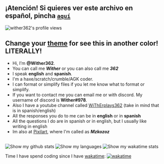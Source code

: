 ## ¡Atención! Si quieres ver este archivo en **español**, pincha [`aquí`](https://github.com/Wither362/Wither362/blob/Espa%C3%B1ol/README.md)

<img src="https://komarev.com/ghpvc/?username=Wither362&label=Profile%20views&color=0e75b6&style=flat" alt="wither362's profile views" />

## Change your [theme](https://github.com/settings/appearance) for see this in another color! LITERALLY!
- Hi, I’m **@Wither362**.
- You can call me ***Wither*** or you can also call me ***362***
- I speak **english** and **spanish**.
- I'm a haxe/scratch/crumble/AGK coder.
- I can format or simplify files if you let me know what to format or simplify.
- If you want to contact me you can email me or with discord. My username of discord is **Wither#978**.
- Also I have a youtube channel called [WiThErplays362](https://www.youtube.com/channel/UCsVr-qBLxT0uSWH037BmlHw) (take in mind that is in spanish/english)
- All the responses you do to me can be in **english** or in **spanish**
- All the questions I do are in spanish or in english, but I usually like writing in english
- Im also at [Pixilart](https://www.pixilart.com/wither362), where I'm called as ***Mzkozoz***

<br>

<picture>
  <source media="(prefers-color-scheme: dark)" srcset="https://github-readme-stats.vercel.app/api?username=Wither362&show_icons=true&theme=aura">
  <source media="(prefers-color-scheme: light)" srcset="https://github-readme-stats.vercel.app/api?username=Wither362&show_icons=true&theme=vue">
  <img alt="Show my github stats" src="https://github-readme-stats.vercel.app/api?username=Wither362&show_icons=true&theme=blue-green">
</picture>
<picture>
  <source media="(prefers-color-scheme: dark)" srcset="https://github-readme-stats.vercel.app/api/top-langs/?username=Wither362&theme=aura&langs_count=10&locale=en">
  <source media="(prefers-color-scheme: light)" srcset="https://github-readme-stats.vercel.app/api/top-langs/?username=Wither362&theme=vue&langs_count=10&locale=en">
  <img alt="Show my languages" src="https://github-readme-stats.vercel.app/api/top-langs/?username=Wither362&theme=blue-green&langs_count=10&locale=en">
</picture>
<picture>
  <source media="(prefers-color-scheme: dark)" srcset="https://github-readme-stats.vercel.app/api/wakatime?username=Wither362&theme=aura">
  <source media="(prefers-color-scheme: light)" srcset="https://github-readme-stats.vercel.app/api/wakatime?username=Wither362&theme=vue">
  <img alt="Show my wakatime stats" src="https://github-readme-stats.vercel.app/api/wakatime?username=Wither362&theme=blue-green">
</picture>


Time I have spend coding since I have [wakatime](https://www.wakatime.com): [![wakatime](https://wakatime.com/badge/user/794e428c-35bd-4d93-8f0f-8b7a40bdacd9.svg)](https://wakatime.com/@794e428c-35bd-4d93-8f0f-8b7a40bdacd9)
